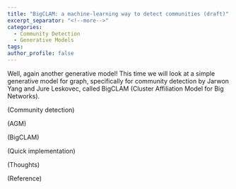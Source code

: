 ```yaml
---
title: "BigCLAM: a machine-learning way to detect communities (draft)"
excerpt_separator: "<!--more-->"
categories:
  - Community Detection
  - Generative Models
tags:
author_profile: false
---
```


Well, again another generative model! This time we will look at a simple generative model for graph, specifically for community detection by Jarwon Yang and Jure Leskovec, called BigCLAM (Cluster Affiliation Model for Big Networks). 

(Community detection)

(AGM)

(BigCLAM)

(Quick implementation)

(Thoughts)

(Reference)





